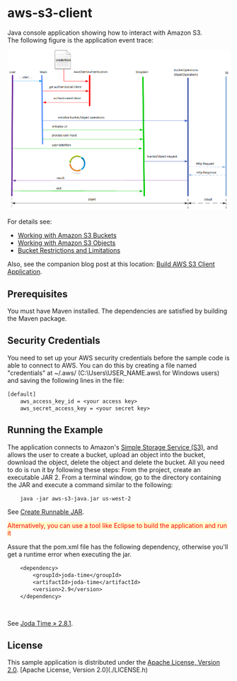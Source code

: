 # aws-s3-client
Java console application showing how to interact with Amazon S3. <br/>
The following figure is the application event trace:  

![Event Trace](./aws-s3-client-event-trace.png)


For details see:

- <a href="http://docs.aws.amazon.com/AmazonS3/latest/dev/UsingBucket.html" target="_blank">Working with Amazon S3 Buckets</a>
- <a href="http://docs.aws.amazon.com/AmazonS3/latest/dev/UsingObjects.html" target="_blank">Working with Amazon S3 Objects</a>
- <a href="http://docs.aws.amazon.com/AmazonS3/latest/dev/BucketRestrictions.html" target="_blank">Bucket Restrictions and Limitations</a> 

Also, see the companion blog post at this location: <a href="http://acloudysky.com/build-aws-s3-client-application/" target="_blank">Build AWS S3 
Client Application</a>.

<h2>Prerequisites</h2>
You must have Maven installed. The dependencies are satisfied by building the Maven package.

<h2>Security Credentials</h2>
You need to set up your AWS security credentials before the sample code is able to connect to AWS. You can do this by creating a file named "credentials" at ~/.aws/ (C:\Users\USER_NAME.aws\ for Windows users) and saving the following lines in the file:

    [default]
    	aws_access_key_id = <your access key>
    	aws_secret_access_key = <your secret key>


<h2>Running the Example</h2>
The application connects to Amazon's <a href="http://aws.amazon.com/s3" target="_blank">Simple Storage Service (S3)</a>, and allows the user to create a bucket, upload an object into the bucket, download the object, delete the object and delete the bucket. All you need to do is run it by following these steps:
 From the project, create an executable JAR
2. From a terminal window, go to the directory containing the JAR and execute a command similar to the following: 

  		java -jar aws-s3-java.jar us-west-2

See <a href="http://acloudysky.com/cloud-application-common-tasks/#createrunnablejar" target="_blank">Create Runnable JAR</a>.

<span style="background-color:#ffffcc; color:red">Alternatively, you can use a tool like Eclipse to build the application and run it</span>


<p>
Assure that the pom.xml file has the following dependency, otherwise you'll get a runtime error when executing the jar. 
<code>
<pre>
	&lt;dependency&gt;
		&lt;groupId&gt;joda-time&lt;/groupId&gt;
		&lt;artifactId&gt;joda-time&lt;/artifactId&gt;
		&lt;version&gt;2.9&lt;/version&gt;
	&lt;/dependency&gt;
</pre>
</code>

See <a href="http://mvnrepository.com/artifact/joda-time/joda-time/2.8.1" target="_blank">Joda Time » 2.8.1</a>. 
</p>

<h2>License</h2>
This sample application is distributed under the <a href="http://www.apache.org/licenses/LICENSE-2.0" target="_blank">Apache License, Version 2.0</a>.
[Apache License, Version 2.0](./LICENSE.h)

